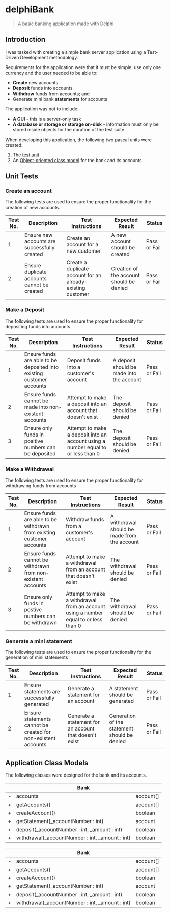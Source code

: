 # delphiBank

> A basic banking application made with Delphi

## Introduction

I was tasked with creating a simple bank server application using a Test-Driven Development methodology.

Requirements for the application were that it must be simple, use only one currency and the user needed to be able to:

* **Create** new accounts
* **Deposit** funds into accounts
* **Withdraw** funds from accounts; and
* Generate mini bank **statements** for accounts

The application was not to include:

* **A GUI** - this is a server-only task
* **A database or storage or storage on-disk** - information must only be stored inside objects for the duration of the test suite

When developing this application, the following two pascal units were created:

1. The [test unit](#unit-tests)
2. An [Object-oriented class model](#application-class-models) for the bank and its accounts

## Unit Tests

### Create an account

The following tests are used to ensure the proper functionality for the creation of new accounts.

|Test No.|Description|Test Instructions|Expected Result|Status|
|---|---|---|---|---|
|1|Ensure new accounts are successfully created|Create an account for a new customer|A new account should be created|Pass or Fail|
|2|Ensure duplicate accounts cannot be created|Create a duplicate account for an already-existing customer|Creation of the account should be denied|Pass or Fail|

### Make a Deposit

The following tests are used to ensure the proper functionality for depositing funds into accounts

|Test No.|Description|Test Instructions|Expected Result|Status|
|---|---|---|---|---|
|1|Ensure funds are able to be deposited into existing customer accounts|Deposit funds into a customer's account|A deposit should be made into the account|Pass or Fail|
|2|Ensure funds cannot be made into non-existent accounts|Attempt to make a deposit into an account that doesn't exist|The deposit should be denied|Pass or Fail|
|3|Ensure only funds in positive numbers can be deposited|Attempt to make a deposit into an account using a number equal to or less than 0|The deposit should be denied|Pass or Fail|

### Make a Withdrawal

The following tests are used to ensure the proper functionality for withdrawing funds from accounts

|Test No.|Description|Test Instructions|Expected Result|Status|
|---|---|---|---|---|
|1|Ensure funds are able to be withdrawn from existing customer accounts|Withdraw funds from a customer's account|A withdrawal should be made from the account|Pass or Fail|
|2|Ensure funds cannot be withdrawn from non-existent accounts|Attempt to make a withdrawal from an account that doesn't exist|The withdrawal should be denied|Pass or Fail|
|3|Ensure only funds in postive numbers can be withdrawn|Attempt to make a withdrawal from an account using a number equal to or less than 0|The withdrawal should be denied|Pass or Fail|

### Generate a mini statement

The following tests are used to ensure the proper functionality for the generation of mini statements

|Test No.|Description|Test Instructions|Expected Result|Status|
|---|---|---|---|---|
|1|Ensure statements are successfully generated|Generate a statement for an account|A statement should be generated|Pass or Fail|
|2|Ensure statements cannot be created for non-existent accounts|Generate a statement for an account that doesn't exist|Generation of the statement should be denied|Pass or Fail|

## Application Class Models

The following classes were designed for the bank and its accounts.

<table class="table-class-diagram">
    <thead>
        <tr>
            <th colspan="3">Bank</th>
        </tr>
    </thead>
    <tbody>
        <tr>
            <td class="tg-o5vb">-</td>
            <td class="tg-o5vb">accounts</td>
            <td class="tg-o5vb">account[]</td>
        </tr>
        <tr>
            <td class="tg-73oq">+</td>
            <td class="tg-73oq">getAccounts()</td>
            <td class="tg-73oq">account[]</td>
        </tr>
        <tr>
            <td class="tg-73oq">+</td>
            <td class="tg-73oq">createAccount()</td>
            <td class="tg-73oq">boolean</td>
        </tr>
        <tr>
            <td class="tg-73oq">+</td>
            <td class="tg-73oq">getStatement(_accountNumber : int)</td>
            <td class="tg-73oq">account</td>
        </tr>
        <tr>
            <td class="tg-73oq">+</td>
            <td class="tg-73oq">deposit(_accountNumber : int, _amount : int)</td>
            <td class="tg-73oq">boolean</td>
        </tr>
        <tr>
            <td class="tg-73oq">+</td>
            <td class="tg-73oq">withdrawal(_accountNumber : int, _amount : int)</td>
            <td class="tg-73oq">boolean</td>
        </tr>
    </tbody>
</table>

<table class="table-class-diagram">
    <thead>
        <tr>
            <th colspan="3">Bank</th>
        </tr>
    </thead>
    <tbody>
        <tr>
            <td class="tg-o5vb">-</td>
            <td class="tg-o5vb">accounts</td>
            <td class="tg-o5vb">account[]</td>
        </tr>
        <tr>
            <td class="tg-73oq">+</td>
            <td class="tg-73oq">getAccounts()</td>
            <td class="tg-73oq">account[]</td>
        </tr>
        <tr>
            <td class="tg-73oq">+</td>
            <td class="tg-73oq">createAccount()</td>
            <td class="tg-73oq">boolean</td>
        </tr>
        <tr>
            <td class="tg-73oq">+</td>
            <td class="tg-73oq">getStatement(_accountNumber : int)</td>
            <td class="tg-73oq">account</td>
        </tr>
        <tr>
            <td class="tg-73oq">+</td>
            <td class="tg-73oq">deposit(_accountNumber : int, _amount : int)</td>
            <td class="tg-73oq">boolean</td>
        </tr>
        <tr>
            <td class="tg-73oq">+</td>
            <td class="tg-73oq">withdrawal(_accountNumber : int, _amount : int)</td>
            <td class="tg-73oq">boolean</td>
        </tr>
    </tbody>
</table>

